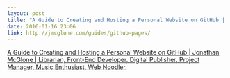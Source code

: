 ```yaml
---
layout: post
title: "A Guide to Creating and Hosting a Personal Website on GitHub | Jonathan McGlone | Librarian, Front-End Developer, Digital Publisher, Project Manager, Music Enthusiast, Web Noodler."
date: 2016-01-16 23:06
link: http://jmcglone.com/guides/github-pages/
---
```


[A Guide to Creating and Hosting a Personal Website on GitHub | Jonathan McGlone | Librarian, Front-End Developer, Digital Publisher, Project Manager, Music Enthusiast, Web Noodler.](http://jmcglone.com/guides/github-pages/)

> 

